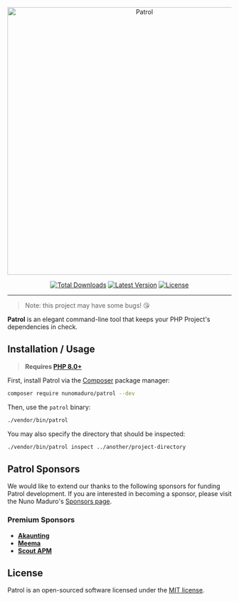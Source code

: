 <p align="center">
    <img src="https://raw.githubusercontent.com/nunomaduro/patrol/master/docs/example.png" width="600" alt="Patrol">
    <p align="center">
        <a href="https://packagist.org/packages/nunomaduro/patrol"><img alt="Total Downloads" src="https://img.shields.io/packagist/dt/nunomaduro/patrol"></a>
        <a href="https://packagist.org/packages/nunomaduro/patrol"><img alt="Latest Version" src="https://img.shields.io/packagist/v/nunomaduro/patrol"></a>
        <a href="https://packagist.org/packages/nunomaduro/patrol"><img alt="License" src="https://img.shields.io/packagist/l/nunomaduro/patrol"></a>
    </p>
</p>

------

> Note: this project may have some bugs! 😘

**Patrol** is an elegant command-line tool that keeps your PHP Project's dependencies in check.

## Installation / Usage

> **Requires [PHP 8.0+](https://php.net/releases/)**

First, install Patrol via the [Composer](https://getcomposer.org/) package manager:

```bash
composer require nunomaduro/patrol --dev
```

Then, use the `patrol` binary:

```bash
./vendor/bin/patrol
```

You may also specify the directory that should be inspected:

```bash
./vendor/bin/patrol inspect ../another/project-directory
```

## Patrol Sponsors

We would like to extend our thanks to the following sponsors for funding Patrol development. If you are interested in becoming a sponsor, please visit the Nuno Maduro's [Sponsors page](https://github.com/sponsors/nunomaduro).

### Premium Sponsors

- **[Akaunting](https://akaunting.com)**
- **[Meema](https://meema.io/)**
- **[Scout APM](https://scoutapm.com)**

## License

Patrol is an open-sourced software licensed under the [MIT license](LICENSE.md).
